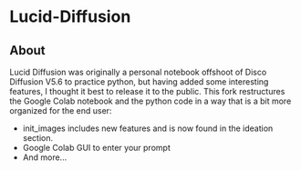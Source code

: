 # Lucid-Diffusion

## About
Lucid Diffusion was originally a personal notebook offshoot of Disco Diffusion V5.6 to practice python, but having added some interesting features, I thought it best to release it to the public. This fork restructures the Google Colab notebook and the python code in a way that is a bit more organized for the end user:
* init_images includes new features and is now found in the ideation section.
* Google Colab GUI to enter your prompt
* And more...

